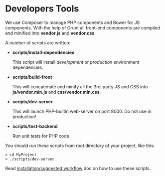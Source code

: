 Developers Tools
================

We use Composer to manage PHP components and Bower for JS components. With the help of Grunt all front-end components are compiled and minified into **vendor.js** and **vendor.css**.

A number of scripts are written:

* **scripts/install-dependencies**

  This script will install *development* or *production* environment dependencies.

* **scripts/build-front**

  This will concatenate and minify all the 3rd-party JS and CSS into **js/vendor.min.js** and **css/vendor.min.css**.

* **scripts/dev-server**

  This will launch PHP-builtin web-server on port 8000. Do not use in production!

* **scripts/test-backend**

  Run unit tests for PHP code

You should run these scripts from root directory of your project, like this:

```shell
> cd MyProject
> ./scripts/dev-server
```

Read [installation/suggested workflow](workflow.md) doc on how to use these scripts.

